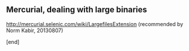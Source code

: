 ## Mercurial, dealing with large binaries

http://mercurial.selenic.com/wiki/LargefilesExtension (recommended by Norm Kabir, 20130807)

[end]
